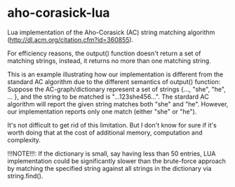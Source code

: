 aho-corasick-lua
================

  Lua implementation of the Aho-Corasick (AC) string matching algorithm
(http://dl.acm.org/citation.cfm?id=360855).

  For efficiency reasons, the output() function doesn't return a set of
matching strings, instead, it returns no more than one matching string.

  This is an example illustrating how our implementation is different from
the standard AC algorithm due to the different semantics of output() function:
Suppose the AC-graph/dictionary represent a set of strings
{..., "she", "he", ... }, and the string to be matched is "...123she456...".
The stardard AC algorithm will report the given string matches both "she" and
"he". However, our implementation reports only one match (either "she" or "he").

  It's not difficult to get rid of this limitation. But I don't know for sure
if it's worth doing that at the cost of additional memory, computation and
complexity.

  !!!NOTE!!!: If the dictionary is small, say having less than 50 entries,
LUA implementation could be significantly slower than the brute-force approach
by matching the specified string against all strings in the dictionary via
string.find().
